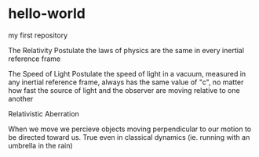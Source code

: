 # hello-world
my first repository

The Relativity Postulate
the laws of physics are the same in every inertial reference frame

The Speed of Light Postulate
the speed of light in a vacuum, measured in any inertial reference frame, always has the same value of "c", no matter how fast the source of light and the observer are moving relative to one another

Relativistic Aberration

When we move we percieve objects moving perpendicular to our motion to be directed toward us. True even in classical dynamics (ie. running with an umbrella in the rain)
